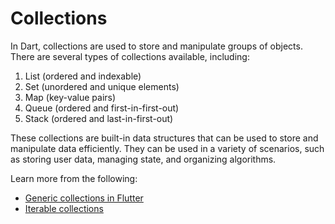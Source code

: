 # Collections

In Dart, collections are used to store and manipulate groups of objects. There are several types of collections available, including:

1. List (ordered and indexable)
2. Set (unordered and unique elements)
3. Map (key-value pairs)
4. Queue (ordered and first-in-first-out)
5. Stack (ordered and last-in-first-out)

These collections are built-in data structures that can be used to store and manipulate data efficiently. They can be used in a variety of scenarios, such as storing user data, managing state, and organizing algorithms.

Learn more from the following:

- [Generic collections in Flutter](https://dart.dev/guides/language/language-tour#generic-collections-and-the-types-they-contain)
- [Iterable collections](https://dart.dev/codelabs/iterables)

